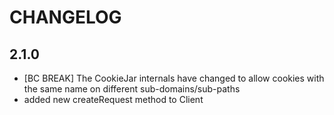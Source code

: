 CHANGELOG
=========

2.1.0
-----

 * [BC BREAK] The CookieJar internals have changed to allow cookies with the
   same name on different sub-domains/sub-paths
 * added new createRequest method to Client